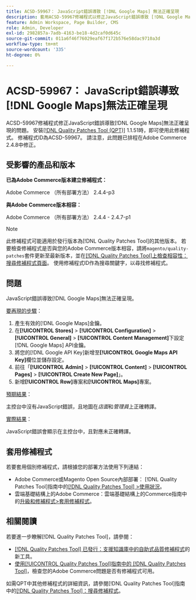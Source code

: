 ```yaml
---
title: ACSD-59967： JavaScript錯誤導致 [!DNL Google Maps] 無法正確呈現
description: 套用ACSD-59967修補程式以修正JavaScript錯誤導致 [!DNL Google Maps] 無法正確呈現的Adobe Commerce問題。
feature: Admin Workspace, Page Builder, CMS
role: Admin, Developer
exl-id: 2982857a-7adb-4163-be18-4d2caf0d645c
source-git-commit: 011a6f46f76029eaf67f172b576e58dac9710a3d
workflow-type: tm+mt
source-wordcount: '335'
ht-degree: 0%

---
```


# ACSD-59967： JavaScript錯誤導致[!DNL Google Maps]無法正確呈現

ACSD-59967修補程式修正JavaScript錯誤導致[!DNL Google Maps]無法正確呈現的問題。 安裝[[!DNL Quality Patches Tool (QPT)]](https://experienceleague.adobe.com/zh-hant/docs/commerce-operations/tools/quality-patches-tool/quality-patches-tool-to-self-serve-quality-patches) 1.1.51時，即可使用此修補程式。 修補程式ID為ACSD-59967。 請注意，此問題已排程在Adobe Commerce 2.4.8中修正。

## 受影響的產品和版本

**已為Adobe Commerce版本建立修補程式：**

Adobe Commerce （所有部署方法） 2.4.4-p3

**與Adobe Commerce版本相容：**

Adobe Commerce （所有部署方法） 2.4.4 - 2.4.7-p1

>[!NOTE]
>
>此修補程式可能適用於發行版本為[!DNL Quality Patches Tool]的其他版本。 若要檢查修補程式是否與您的Adobe Commerce版本相容，請將`magento/quality-patches`套件更新至最新版本，並在[[!DNL Quality Patches Tool]上檢查相容性：搜尋修補程式頁面](https://experienceleague.adobe.com/tools/commerce-quality-patches/index.html?lang=zh-Hant)。 使用修補程式ID作為搜尋關鍵字，以尋找修補程式。

## 問題

JavaScript錯誤導致[!DNL Google Maps]無法正確呈現。

<u>要再現的步驟</u>：

1. 產生有效的[!DNL Google Maps]金鑰。
1. 在&#x200B;**[!UICONTROL Stores]** > **[!UICONTROL Configuration]** > **[!UICONTROL General]** > **[!UICONTROL Content Management]**&#x200B;下設定[!DNL Google Maps] API金鑰。
1. 將您的[!DNL Google API Key]新增至&#x200B;**[!UICONTROL Google Maps API Key]**&#x200B;欄位並儲存設定。
1. 前往「**[!UICONTROL Admin]** > **[!UICONTROL Content]** > **[!UICONTROL Pages]** > **[!UICONTROL Create New Page]**」。
1. 新增&#x200B;**[!UICONTROL Row]**&#x200B;專案和&#x200B;**[!UICONTROL Maps]**&#x200B;專案。

<u>預期結果</u>：

主控台中沒有JavaScript錯誤，且地圖在&#x200B;*店面*&#x200B;和&#x200B;*管理員*&#x200B;上正確轉譯。

<u>實際結果</u>：

JavaScript錯誤會顯示在主控台中，且對應未正確轉譯。

## 套用修補程式

若要套用個別修補程式，請根據您的部署方法使用下列連結：

* Adobe Commerce或Magento Open Source內部部署： [!DNL Quality Patches Tool]指南中的[[!DNL Quality Patches Tool] >使用狀況](/help/tools/quality-patches-tool/usage.md)。
* 雲端基礎結構上的Adobe Commerce：雲端基礎結構上的Commerce指南中的[升級和修補程式>套用修補程式](https://experienceleague.adobe.com/docs/commerce-cloud-service/user-guide/develop/upgrade/apply-patches.html?lang=zh-Hant)。

## 相關閱讀

若要進一步瞭解[!DNL Quality Patches Tool]，請參閱：

* [[!DNL Quality Patches Tool] 已發行：支援知識庫中的自助式品質修補程式](https://experienceleague.adobe.com/zh-hant/docs/commerce-operations/tools/quality-patches-tool/quality-patches-tool-to-self-serve-quality-patches)的新工具。
* [使用[!UICONTROL Quality Patches Tool]指南中的 [!DNL Quality Patches Tool]](/help/tools/quality-patches-tool/patches-available-in-qpt/check-patch-for-magento-issue-with-magento-quality-patches.md)，檢查您的Adobe Commerce問題是否有修補程式可用。


如需QPT中其他修補程式的詳細資訊，請參閱[!DNL Quality Patches Tool]指南中的[[!DNL Quality Patches Tool]：搜尋修補程式](https://experienceleague.adobe.com/tools/commerce-quality-patches/index.html?lang=zh-Hant)。

